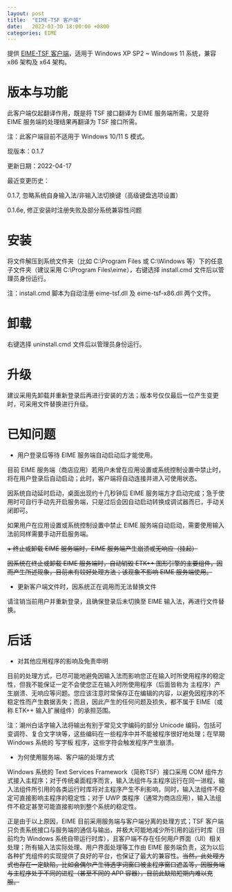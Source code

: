 ```yaml
---
layout: post
title:  "EIME-TSF 客户端"
date:   2022-03-30 18:00:00 +0800
categories: EIME
---
```


提供 [EIME-TSF 客户端](https://github.com/DonAnthonyLee/DonAnthonyLee.github.io/blob/main/stuff/eime-tsf-client-0.1.7.zip "EIME-TSF 客户端下载")，适用于 Windows XP SP2 ~ Windows 11 系统，兼容 x86 架构及 x64 架构。


# 版本与功能

此客户端仅起翻译作用，既是将 TSF 接口翻译为 EIME 服务端所需，又是将 EIME 服务端的处理结果再翻译为 TSF 接口所需。

注：此客户端目前不适用于 Windows 10/11 S 模式。


现版本：0.1.7

更新日期：2022-04-17


最近变更历史：

0.1.7, 忽略系统自身输入法/非输入法切换键（高级键盘选项设置）

0.1.6e, 修正安装时注册失败及部分系统兼容性问题


# 安装

将文件解压到系统文件夹（比如 C:\Program Files 或 C:\Windows 等）下的任意子文件夹（建议采用 C:\Program Files\eime），右键选择 install.cmd 文件后以管理员身份运行。

注：install.cmd 脚本为自动注册 eime-tsf.dll 及 eime-tsf-x86.dll 两个文件。


# 卸载

右键选择 uninstall.cmd 文件后以管理员身份运行。


# 升级

建议采用先卸载并重新登录后再进行安装的方法；版本号仅仅最后一位产生变更时，可采用文件替换进行升级。


# 已知问题

+ 用户登录后等待 EIME 服务端自动启动后才能使用。

目前 EIME 服务端（商店应用）若用户未曾在应用设置或系统控制设置中禁止时，将在用户登录后自动启动；此时，客户端将自动连接并进入可使用状态。

因系统自动延时启动，桌面出现约十几秒钟后 EIME 服务端方才启动完成；急于使用时可自行手动先开启服务端，只是过后会因自动启动转换成调试器而已，手动关闭即可。

如果用户在应用设置或系统控制设置中禁止 EIME 服务端自动启动，需要使用输入法前同样需要手动开启服务端。


~~+ 终止或卸载 EIME 服务端时，EIME 服务端产生崩溃或无响应（挂起）~~

~~因系统在终止或卸载 EIME 服务端时，自动销毁 ETK++ 图形引擎的主要组件，因而产生所述现象，目前未有较好处理方法；该现象不影响 EIME 服务端使用。~~


+ 更新客户端文件时，因系统正在调用而无法替换文件

请注销当前用户并重新登录，且确保登录后未切换至 EIME 输入法，再进行文件替换。


# 后话

+ 对其他应用程序的影响及免责申明

目前的处理方式，已尽可能地避免因输入法而影响您正在输入时所使用程序的稳定性，但我不能保证一定不会使您正在输入时所使用程序（后面皆称为 主程序）产生崩溃、无响应等问题。您应该注意时常保存正在编辑的内容，以避免因程序的不稳定性而产生数据丢失；而且，因此产生的任何问题及损失，都不属于 EIME（或称 ETK++ 输入扩展组件）的承担范围。

注：潮州白话字输入法将输出有别于常见文字编码的部分 Unicode 编码，包括可变调符、复合文字块等，这些编码在一些程序中并不能被程序很好地处理；在早期 Windows 系统的 写字板 程序，这些字符会触发程序产生崩溃。

+ 为何使用服务端、客户端的处理方式

Windows 系统的 Text Services Framework（简称TSF）接口采用 COM 组件方式接入主程序；对于传统桌面程序而言，输入法组件与主程序运行在同一进程，输入法组件所引用的各类运行时库将对主程序产生不利影响，同时，输入法组件不稳定可直接影响主程序的稳定性；对于 UWP  类程序（通常为商店应用），输入法组件不稳定甚至可能直接影响到整个系统的稳定性。

正是由于以上原因，EIME 目前采用服务端与客户端分离的处理方式；TSF 客户端只负责系统接口与服务端的通信与输出，并极大可能地减少所引用的运行时库（目前均为 Windows 系统自带运行时库），且客户端不存在任何用户界面（UI）相关处理；所有输入法实际处理、用户界面处理等工作由 EIME 服务端负责，这为以后各种扩充组件的实现提供了良好的平台，也保证了最大的兼容性。~~当然，此处理方式也存在一定缺陷，比如会偶尔产生待选字词窗口被主程序窗口遮盖等，因服务端与主程序处于不同的进程（甚至不同的 APP 容器），目前此缺陷短期内难以克服。~~




